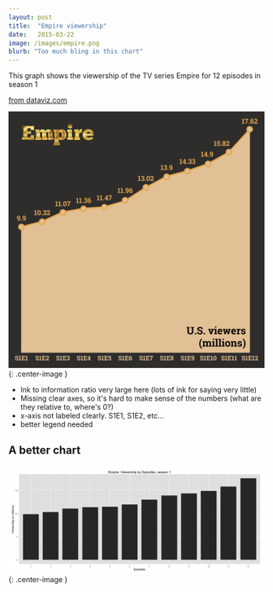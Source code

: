 ```yaml
---
layout: post
title:  "Empire viewership"
date:   2015-03-22
image: /images/empire.png
blurb: "Too much bling in this chart"
---
```

This graph shows the viewership of the TV series Empire for 12 episodes in season 1

[from dataviz.com](http://dadaviz.com/i/3647)

![Empire viewership chart](/images/empire.png){: .center-image }


* Ink to information ratio very large here (lots of ink for saying very little)
* Missing clear axes, so it's hard to make sense of the numbers (what are they relative to, where's 0?)
* x-axis not labeled clearly. S1E1, S1E2, etc...
* better legend needed

## A better chart
![Empire viewership chart](/images/empire2.png){: .center-image }
